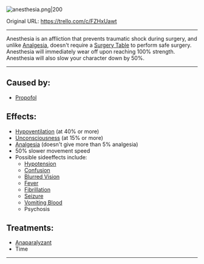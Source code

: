 ![anesthesia.png\|200](/Torso/Anesthesia%20-%20Attachments/6718845db30472d958dd7a8d.png)

Original URL: https://trello.com/c/FZHxUawt

---

Anesthesia is an affliction that prevents traumatic shock during surgery, and unlike [Analgesia](Analgesia.md), doesn't require a [Surgery Table](../Items/Surgery%20Table.md) to perform safe surgery. Anesthesia will immediately wear off upon reaching 100% strength. Anesthesia will also slow your character down by 50%.

---

## Caused by:

- [Propofol](../Items/Propofol.md)

## Effects:

- [Hypoventilation](../Lungs/Hypoventilation.md) (at 40% or more)
- [Unconsciousness](../Head_Brain/Unconsciousness.md) (at 15% or more)
- [Analgesia](Analgesia.md) (doesn't give more than 5% analgesia)
- 50% slower movement speed
- Possible sideeffects include:
  - [Hypotension](../Blood/Hypotension.md)
  - [Confusion](../Symptoms/Confusion%201.md)
  - [Blurred Vision](../Symptoms/Blurred%20Vision.md)
  - [Fever](../Symptoms/Fever.md)
  - [Fibrillation](../Heart/Fibrillation.md)
  - [Seizure](../Head_Brain/Seizure.md)
  - [Vomiting Blood](../Symptoms/Vomiting%20Blood.md)
  - Psychosis

## Treatments:

- [Anaparalyzant](../Items/Anaparalyzant.md)
- Time

---

